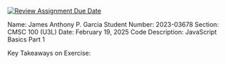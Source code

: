 [![Review Assignment Due Date](https://classroom.github.com/assets/deadline-readme-button-22041afd0340ce965d47ae6ef1cefeee28c7c493a6346c4f15d667ab976d596c.svg)](https://classroom.github.com/a/ZdbdKFSR)

Name: James Anthony P. Garcia
Student Number: 2023-03678
Section: CMSC 100 (U3L)
Date: February 19, 2025
Code Description: JavaScript Basics Part 1

Key Takeaways on Exercise: 
